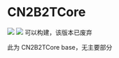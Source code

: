 # CN2B2TCore
[![](https://img.shields.io/badge/MCBBS帖子-GO-red?style=for-the-badge)](https://mcbbs.net)
[![](https://img.shields.io/badge/查看作者-SeeAuthors-red?style=for-the-badge)](https://github.com/orgs/CN2B2TStudios/people)
可以构建，该版本已废弃

此为 CN2B2TCore base，无主要部分

